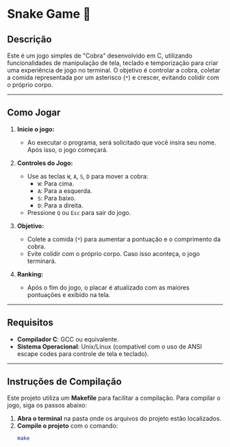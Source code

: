 # Snake Game 🐍

## **Descrição**
Este é um jogo simples de "Cobra" desenvolvido em C, utilizando funcionalidades de manipulação de tela, teclado e temporização para criar uma experiência de jogo no terminal. O objetivo é controlar a cobra, coletar a comida representada por um asterisco (`*`) e crescer, evitando colidir com o próprio corpo.

---

## **Como Jogar**
1. **Inicie o jogo:**
   - Ao executar o programa, será solicitado que você insira seu nome. Após isso, o jogo começará.

2. **Controles do Jogo:**
   - Use as teclas `W`, `A`, `S`, `D` para mover a cobra:
     - `W`: Para cima.
     - `A`: Para a esquerda.
     - `S`: Para baixo.
     - `D`: Para a direita.
   - Pressione `Q` ou `Esc` para sair do jogo.

3. **Objetivo:**
   - Colete a comida (`*`) para aumentar a pontuação e o comprimento da cobra.
   - Evite colidir com o próprio corpo. Caso isso aconteça, o jogo terminará.

4. **Ranking:**
   - Após o fim do jogo, o placar é atualizado com as maiores pontuações e exibido na tela.

---

## **Requisitos**
- **Compilador C**: GCC ou equivalente.
- **Sistema Operacional**: Unix/Linux (compatível com o uso de ANSI escape codes para controle de tela e teclado).

---

## **Instruções de Compilação**
Este projeto utiliza um **Makefile** para facilitar a compilação. Para compilar o jogo, siga os passos abaixo:

1. **Abra o terminal** na pasta onde os arquivos do projeto estão localizados.
2. **Compile o projeto** com o comando:
   ```bash
   make

